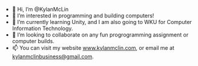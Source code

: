 - 👋 Hi, I’m @KylanMcLin
- 👀 I’m interested in programming and building computers!
- 🌱 I’m currently learning Unity, and I am also going to WKU for Computer Information Technology.
- 💞️ I’m looking to collaborate on any fun progrogramming assignment or computer builds.
- 📫 You can visit my website www.kylanmclin.com, or email me at kylanmclinbusiness@gmail.com.

<!---
KylanMcLin/KylanMcLin is a ✨ special ✨ repository because its `README.md` (this file) appears on your GitHub profile.
You can click the Preview link to take a look at your changes.
--->
